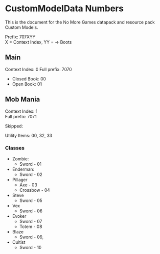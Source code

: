 # CustomModelData Numbers
This is the document for the No More Games datapack and resource pack Custom Models.

Prefix: 707XYY  
X = Context Index, YY = -> Boots

## Main
Context Index: 0
Full prefix: 7070

- Closed Book: 00
- Open Book: 01

## Mob Mania
Context Index: 1  
Full prefix: 7071

Skipped:


Utility Items:
00, 32, 33

### Classes
- Zombie:
  - Sword - 01
- Enderman:
    - Sword - 02
- Pillager
    - Axe - 03
    - Crossbow - 04
- Steve
    - Sword - 05
- Vex
    - Sword - 06
- Evoker
    - Sword - 07
    - Totem - 08
- Blaze
    - Sword - 09,
- Cultist
    - Sword - 10